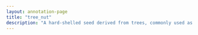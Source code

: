 ```yaml
---
layout: annotation-page
title: "tree_nut"
description: "A hard-shelled seed derived from trees, commonly used as culinary nuts."
---
```


